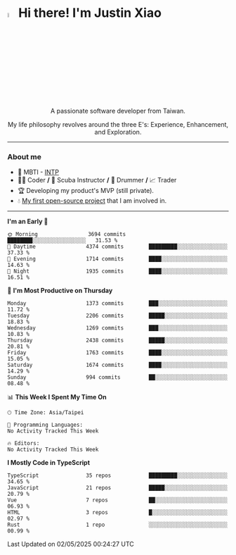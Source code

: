 # <img src="https://media.giphy.com/media/hvRJCLFzcasrR4ia7z/giphy.gif" width="5%">Hi there! I'm Justin Xiao
<p align="center">A passionate software developer from Taiwan.  </p>
<p align="center">My life philosophy revolves around the three E's: Experience, Enhancement, and Exploration.</p>

---
### About me
- 👀 MBTI - [INTP](https://www.16personalities.com/intp-personality)
- 👨‍💻 Coder **/** 🤿 Scuba Instructor **/** 🥁 Drummer **/** 📈 Trader
- 🏆 Developing my product's MVP (still private).
- 💧 [My first open-source project](https://github.com/Game-as-a-Service/Game-Lobby-Web) that I am involved in.

---
<!--START_SECTION:waka-->
**I'm an Early 🐤** 

```text
🌞 Morning                3694 commits        ████████░░░░░░░░░░░░░░░░░   31.53 % 
🌆 Daytime                4374 commits        █████████░░░░░░░░░░░░░░░░   37.33 % 
🌃 Evening                1714 commits        ████░░░░░░░░░░░░░░░░░░░░░   14.63 % 
🌙 Night                  1935 commits        ████░░░░░░░░░░░░░░░░░░░░░   16.51 % 
```
📅 **I'm Most Productive on Thursday** 

```text
Monday                   1373 commits        ███░░░░░░░░░░░░░░░░░░░░░░   11.72 % 
Tuesday                  2206 commits        █████░░░░░░░░░░░░░░░░░░░░   18.83 % 
Wednesday                1269 commits        ███░░░░░░░░░░░░░░░░░░░░░░   10.83 % 
Thursday                 2438 commits        █████░░░░░░░░░░░░░░░░░░░░   20.81 % 
Friday                   1763 commits        ████░░░░░░░░░░░░░░░░░░░░░   15.05 % 
Saturday                 1674 commits        ████░░░░░░░░░░░░░░░░░░░░░   14.29 % 
Sunday                   994 commits         ██░░░░░░░░░░░░░░░░░░░░░░░   08.48 % 
```


📊 **This Week I Spent My Time On** 

```text
🕑︎ Time Zone: Asia/Taipei

💬 Programming Languages: 
No Activity Tracked This Week

🔥 Editors: 
No Activity Tracked This Week
```

**I Mostly Code in TypeScript** 

```text
TypeScript               35 repos            █████████░░░░░░░░░░░░░░░░   34.65 % 
JavaScript               21 repos            █████░░░░░░░░░░░░░░░░░░░░   20.79 % 
Vue                      7 repos             ██░░░░░░░░░░░░░░░░░░░░░░░   06.93 % 
HTML                     3 repos             █░░░░░░░░░░░░░░░░░░░░░░░░   02.97 % 
Rust                     1 repo              ░░░░░░░░░░░░░░░░░░░░░░░░░   00.99 % 
```




 Last Updated on 02/05/2025 00:24:27 UTC
<!--END_SECTION:waka-->
